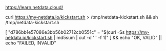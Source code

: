 


https://learn.netdata.cloud/


curl https://my-netdata.io/kickstart.sh > /tmp/netdata-kickstart.sh && sh /tmp/netdata-kickstart.sh


[ "d786bb1e57086e3bb56b02712cb0551c" = "$(curl -Ss https://my-netdata.io/kickstart.sh | md5sum | cut -d ' ' -f 1)" ] && echo "OK, VALID" || echo "FAILED, INVALID"
